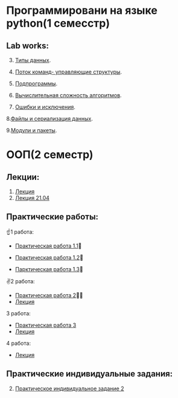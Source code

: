 # Программировани на языке python(1 семесстр)

## Lab works:

 3. [Типы данных](Labprog3.ipynb).

 4. [Поток команд- управляющие структуры](Lab4prog.ipynb).

 5. [Подпрограммы](popov_lablab5.ipynb).

 6. [Вычислительная сложность алгоритмов](Копия_блокнота_%22popov_lablabb6_ipynb%22.ipynb).

 7. [Ошибки и исключения](Lab7.ipynb).

 8.[Файлы и сериализация данных]().

 9.[Модули и пакеты]().

# ООП(2 семестр) 

## Лекции:

1. [Лекция](лекция.ipynb)
2. [Лекция 21.04](Лекция_21_04_2023.ipynb)

## Практические работы:

 :point_up:1 работа:

 * [Практическая работа 1.1](1_1_practi.ipynb):baby:

 * [Практическая работа 1.2](1_2ppv.ipynb):adult:

 * [Парктическая работа 1.3](1_3lab.ipynb):man:

 :v:2 работа:
 * [Практическая работа 2](lab2ppv.ipynb):man_technologist:
 * [Лекция](Лекция2.ipynb)
 
 3 работа:
 
 * [Практическая работа 3](lab3.ipynb)
 * [Лекция](Лекция3.ipynb)
 
 4 работа:
 * [Лекция](Лекция4.ipynb)
 



## Практические индивидуальные задания:
 2. [Практическое индивидуальное задание 2]()
